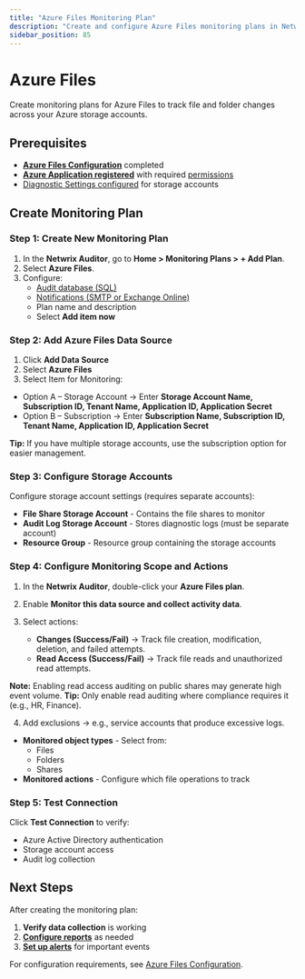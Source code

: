 ```yaml
---
title: "Azure Files Monitoring Plan"
description: "Create and configure Azure Files monitoring plans in Netwrix Auditor v10.8"
sidebar_position: 85
---
```


# Azure Files

Create monitoring plans for Azure Files to track file and folder changes across your Azure storage accounts.

## Prerequisites

- **[Azure Files Configuration](/docs/auditor/10.8/configuration/azurefiles/overview.md)** completed
- **[Azure Application registered](/docs/auditor/10.8/configuration/azurefiles/overview.md#azure-application-registration)** with required [permissions](/docs/auditor/10.8/configuration/azurefiles/overview.md#configure-api-permissions)
- [Diagnostic Settings configured](/docs/auditor/10.8/configuration/azurefiles/overview.md#diagnostic-settings) for storage accounts

## Create Monitoring Plan

### Step 1: Create New Monitoring Plan

1. In the **Netwrix Auditor**, go to **Home > Monitoring Plans > + Add Plan**.
2. Select **Azure Files**.
3. Configure:
   - [Audit database (SQL)](/docs/auditor/10_8/admin/settings/auditdatabase)
   - [Notifications (SMTP or Exchange Online)](/docs/auditor/10_8/admin/settings/notifications)
   - Plan name and description
   - Select **Add item now**


### Step 2: Add Azure Files Data Source

1. Click **Add Data Source**
2. Select **Azure Files**
3. Select Item for Monitoring:
- Option A – Storage Account → Enter **Storage Account Name,        Subscription ID, Tenant Name, Application ID, Application Secret**
- Option B – Subscription → Enter **Subscription Name, Subscription ID, Tenant Name, Application ID, Application Secret**

**Tip:** If you have multiple storage accounts, use the subscription option for easier management.


### Step 3: Configure Storage Accounts

Configure storage account settings (requires separate accounts):
- **File Share Storage Account** - Contains the file shares to monitor
- **Audit Log Storage Account** - Stores diagnostic logs (must be separate account)
- **Resource Group** - Resource group containing the storage accounts

### Step 4: Configure Monitoring Scope and Actions

1. In the **Netwrix Auditor**, double-click your **Azure Files plan**.
2. Enable **Monitor this data source and collect activity data**.

3. Select actions:
   - **Changes (Success/Fail)** → Track file creation, modification, deletion, and failed attempts.
   - **Read Access (Success/Fail)** → Track file reads and unauthorized read attempts.

**Note:** Enabling read access auditing on public shares may generate high event volume.
**Tip:** Only enable read auditing where compliance requires it (e.g., HR, Finance).

4. Add exclusions → e.g., service accounts that produce excessive logs.

- **Monitored object types** - Select from:
  - Files
  - Folders
  - Shares
- **Monitored actions** - Configure which file operations to track

### Step 5: Test Connection

Click **Test Connection** to verify:
- Azure Active Directory authentication
- Storage account access
- Audit log collection

## Next Steps

After creating the monitoring plan:
1. **Verify data collection** is working
2. **[Configure reports](/docs/auditor/10_8/admin/reports/overview)** as needed
3. **[Set up alerts](/docs/auditor/10_8/admin/alertsettings/create/)** for important events

For configuration requirements, see [Azure Files Configuration](/docs/auditor/10.8/configuration/azurefiles/overview.md).
